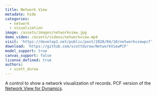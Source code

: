 ```yaml
---
title: Network View
metadate: hide
categories:
  - network
  - visualization
image: /assets/images/networkview.jpg
demo_video: /assets/videos/networkview.mp4
visit: 'https://develop1.net/public/post/2020/04/10/networkviewpcf'
download: 'https://github.com/scottdurow/NetworkViewPCF'
model_support: true
canvas_support: false
license_defined: true
authors:
  - scott_durow
---
```


A control to show a network visualization of records. PCF version of the <a target="_blank" href="https://develop1.net/public/post/2015/11/06/New-version-of-Network-Visualisations-for-Dynamics-CRM">Network View for Dynamics</a>.
